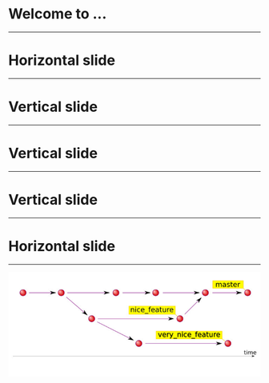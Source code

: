 # Welcome to ...

---

# Horizontal slide

----

# Vertical slide

----

# Vertical slide

----

# Vertical slide

---

# Horizontal slide

---


![gitbranch](img/simple-git-flow.jpg)